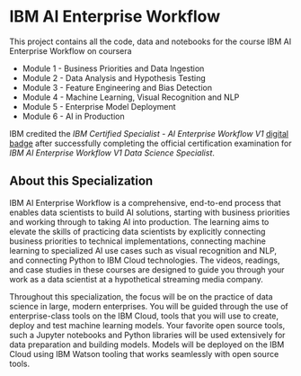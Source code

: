 # IBM AI Enterprise Workflow
This project contains all the code, data and notebooks for the course IBM AI Enterprise Workflow on coursera
* Module 1 - Business Priorities and Data Ingestion
* Module 2 - Data Analysis and Hypothesis Testing
* Module 3 - Feature Engineering and Bias Detection
* Module 4 - Machine Learning, Visual Recognition and NLP
* Module 5 - Enterprise Model Deployment
* Module 6 - AI in Production

IBM credited the *IBM Certified Specialist - AI Enterprise Workflow V1* [digital badge](https://www.youracclaim.com/badges/60f31114-0e31-4609-8407-4fbab9c66163/linked_in_profile) after successfully completing the official certification examination for *IBM AI Enterprise Workflow V1 Data Science Specialist*.

## About this Specialization
IBM AI Enterprise Workflow is a comprehensive, end-to-end process that enables data scientists to build AI solutions, starting with business priorities and working through to taking AI into production. The learning aims to elevate the skills of practicing data scientists by explicitly connecting business priorities to technical implementations, connecting machine learning to specialized AI use cases such as visual recognition and NLP, and connecting Python to IBM Cloud technologies. The videos, readings, and case studies in these courses are designed to guide you through your work as a data scientist at a hypothetical streaming media company.

Throughout this specialization, the focus will be on the practice of data science in large, modern enterprises. You will be guided through the use of enterprise-class tools on the IBM Cloud, tools that you will use to create, deploy and test machine learning models. Your favorite open source tools, such a Jupyter notebooks and Python libraries will be used extensively for data preparation and building models. Models will be deployed on the IBM Cloud using IBM Watson tooling that works seamlessly with open source tools.
